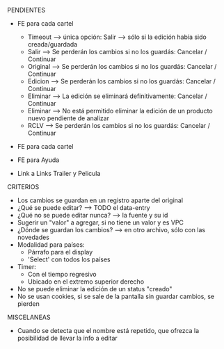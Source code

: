 PENDIENTES
- FE para cada cartel
	- Timeout	--> única opción: Salir --> sólo si la edición había sido creada/guardada
	- Salir		--> Se perderán los cambios si no los guardás: Cancelar / Continuar
	- Original	--> Se perderán los cambios si no los guardás: Cancelar / Continuar
	- Edicion	--> Se perderán los cambios si no los guardás: Cancelar / Continuar
	- Eliminar	--> La edición se eliminará definitivamente: Cancelar / Continuar
	- Eliminar	--> No está permitido eliminar la edición de un producto nuevo pendiente de analizar
	- RCLV		--> Se perderán los cambios si no los guardás: Cancelar / Continuar

- FE para cada cartel
- FE para Ayuda
- Link a Links Trailer y Pelicula

CRITERIOS
- Los cambios se guardan en un registro aparte del original
- ¿Qué se puede editar? --> TODO el data-entry
- ¿Qué no se puede editar nunca? --> la fuente y su id
- Sugerir un "valor" a agregar, si no tiene un valor y es VPC
- ¿Dónde se guardan los cambios? --> en otro archivo, sólo con las novedades
- Modalidad para países: 
	- Párrafo para el display
	- 'Select' con todos los países
- Timer:
	- Con el tiempo regresivo
	- Ubicado en el extremo superior derecho
- No se puede eliminar la edición de un status "creado"
- No se usan cookies, si se sale de la pantalla sin guardar cambios, se pierden

MISCELANEAS
- Cuando se detecta que el nombre está repetido, que ofrezca la posibilidad de llevar la info a editar
